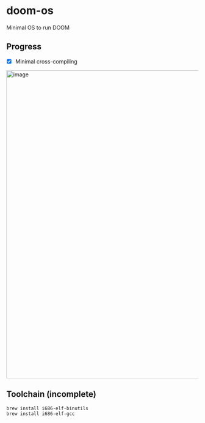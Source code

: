 # doom-os

Minimal OS to run DOOM

## Progress

- [X] Minimal cross-compiling

<img width="1002" height="807" alt="image" src="https://github.com/user-attachments/assets/ba7c8b3f-284e-426c-9c1d-daf8f4a513cc" />

## Toolchain (incomplete)

```
brew install i686-elf-binutils
brew install i686-elf-gcc
```
